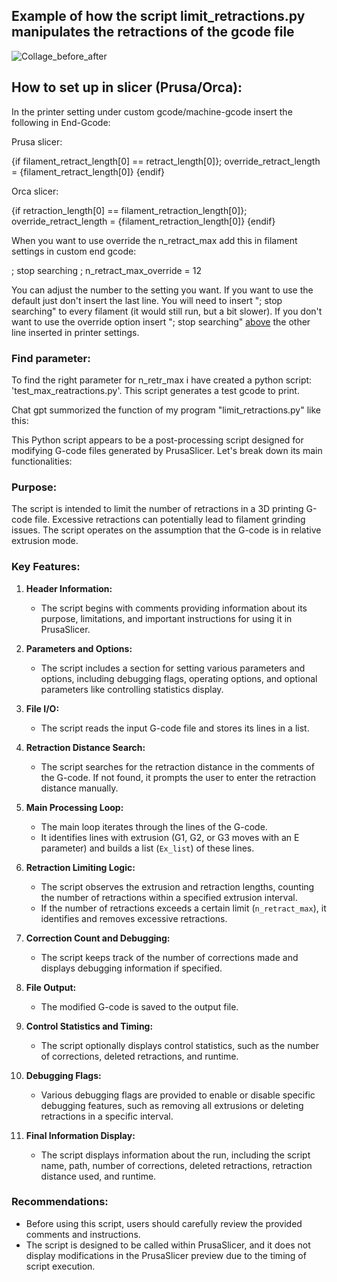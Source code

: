 ## Example of how the script limit_retractions.py manipulates the retractions of the gcode file

![Collage_before_after](https://github.com/WatchingWatches/Post_processing_gcode/assets/106354710/bc6427a8-e1f5-40dd-9481-be738bed33a3)

## How to set up in slicer (Prusa/Orca):
In the printer setting under custom gcode/machine-gcode insert the following in End-Gcode:

Prusa slicer:

{if filament_retract_length[0] == retract_length[0]}; override_retract_length = {filament_retract_length[0]} {endif}

Orca slicer:

{if retraction_length[0] == filament_retraction_length[0]}; override_retract_length = {filament_retraction_length[0]} {endif}

When you want to use override the n_retract_max add this in filament settings in custom end gcode:

; stop searching
; n_retract_max_override = 12

You can adjust the number to the setting you want. If you want to use the default just don't insert the last line.
You will need to insert "; stop searching" to every filament (it would still run, but a bit slower). If you don't want to use the override option insert "; stop searching" <ins>above</ins> the other line inserted in printer settings.

### Find parameter:
To find the right parameter for n_retr_max i have created a python script: 'test_max_reatractions.py'. This script generates a test gcode to print.

Chat gpt summorized the function of my program "limit_retractions.py" like this:

This Python script appears to be a post-processing script designed for modifying G-code files generated by PrusaSlicer. Let's break down its main functionalities:

### Purpose:
The script is intended to limit the number of retractions in a 3D printing G-code file. Excessive retractions can potentially lead to filament grinding issues. The script operates on the assumption that the G-code is in relative extrusion mode.

### Key Features:

1. **Header Information:**
   - The script begins with comments providing information about its purpose, limitations, and important instructions for using it in PrusaSlicer.

2. **Parameters and Options:**
   - The script includes a section for setting various parameters and options, including debugging flags, operating options, and optional parameters like controlling statistics display.

3. **File I/O:**
   - The script reads the input G-code file and stores its lines in a list.

4. **Retraction Distance Search:**
   - The script searches for the retraction distance in the comments of the G-code. If not found, it prompts the user to enter the retraction distance manually.

5. **Main Processing Loop:**
   - The main loop iterates through the lines of the G-code.
   - It identifies lines with extrusion (G1, G2, or G3 moves with an E parameter) and builds a list (`Ex_list`) of these lines.

6. **Retraction Limiting Logic:**
   - The script observes the extrusion and retraction lengths, counting the number of retractions within a specified extrusion interval.
   - If the number of retractions exceeds a certain limit (`n_retract_max`), it identifies and removes excessive retractions.

7. **Correction Count and Debugging:**
   - The script keeps track of the number of corrections made and displays debugging information if specified.

8. **File Output:**
   - The modified G-code is saved to the output file.

9. **Control Statistics and Timing:**
   - The script optionally displays control statistics, such as the number of corrections, deleted retractions, and runtime.

10. **Debugging Flags:**
    - Various debugging flags are provided to enable or disable specific debugging features, such as removing all extrusions or deleting retractions in a specific interval.

11. **Final Information Display:**
    - The script displays information about the run, including the script name, path, number of corrections, deleted retractions, retraction distance used, and runtime.

### Recommendations:
- Before using this script, users should carefully review the provided comments and instructions.
- The script is designed to be called within PrusaSlicer, and it does not display modifications in the PrusaSlicer preview due to the timing of script execution.
